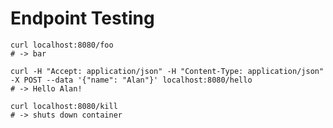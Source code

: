 # Endpoint Testing

    curl localhost:8080/foo
    # -> bar
    
    curl -H "Accept: application/json" -H "Content-Type: application/json" -X POST --data '{"name": "Alan"}' localhost:8080/hello
    # -> Hello Alan!
    
    curl localhost:8080/kill
    # -> shuts down container
